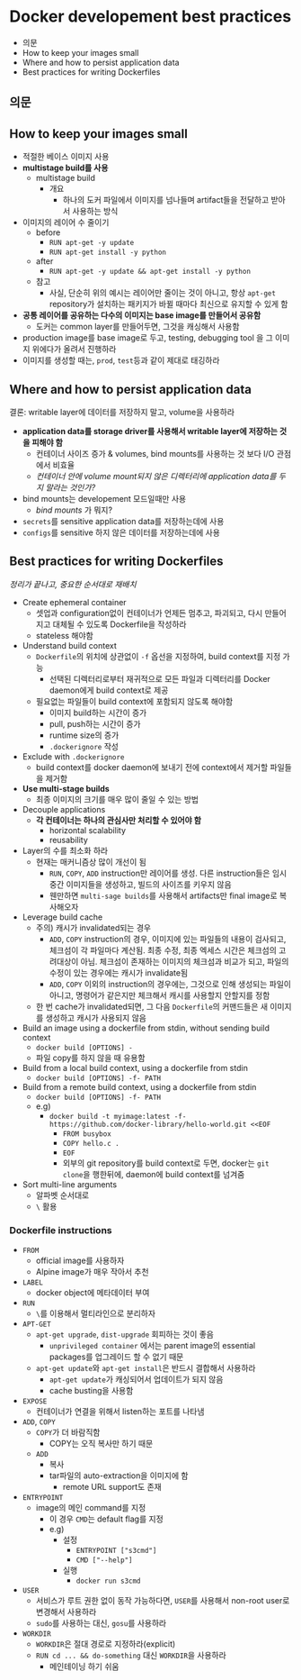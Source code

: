 # Docker developement best practices

- 의문
- How to keep your images small
- Where and how to persist application data
- Best practices for writing Dockerfiles

## 의문

## How to keep your images small

- 적절한 베이스 이미지 사용
- **multistage build를 사용**
  - multistage build
    - 개요
      - 하나의 도커 파일에서 이미지를 넘나들며 artifact들을 전달하고 받아서 사용하는 방식
- 이미지의 레이어 수 줄이기
  - before
    - `RUN apt-get -y update`
    - `RUN apt-get install -y python`
  - after
    - `RUN apt-get -y update && apt-get install -y python`
  - 참고
    - 사실, 단순히 위의 예시는 레이어만 줄이는 것이 아니고, 항상 `apt-get` repository가 설치하는 패키지가 바뀔 때마다 최신으로 유지할 수 있게 함
- **공통 레이어를 공유하는 다수의 이미지는 base image를 만들어서 공유함**
  - 도커는 common layer를 만들어두면, 그것을 캐싱해서 사용함
- production image를 base image로 두고, testing, debugging tool 을 그 이미지 위에다가 올려서 진행하라
- 이미지를 생성할 때는, `prod`, `test`등과 같이 제대로 태깅하라

## Where and how to persist application data

결론: writable layer에 데이터를 저장하지 말고, volume을 사용하라

- **application data를 storage driver를 사용해서 writable layer에 저장하는 것을 피해야 함**
  - 컨테이너 사이즈 증가 & volumes, bind mounts를 사용하는 것 보다 I/O 관점에서 비효율
  - *컨테이너 안에 volume mount되지 않은 디렉터리에 application data를 두지 말라는 것인가?*
- bind mounts는 developement 모드일때만 사용
  - *bind mounts* 가 뭐지?
- `secrets`를 sensitive application data를 저장하는데에 사용
- `configs`를 sensitive 하지 않은 데이터를 저장하는데에 사용

## Best practices for writing Dockerfiles

*정리가 끝나고, 중요한 순서대로 재배치*

- Create ephemeral container
  - 셋업과 configuration없이 컨테이너가 언제든 멈추고, 파괴되고, 다시 만들어지고 대체될 수 있도록 Dockerfile을 작성하라
  - stateless 해야함
- Understand build context
  - `Dockerfile`의 위치에 상관없이 `-f` 옵선을 지정하여, build context를 지정 가능
    - 선택된 디렉터리로부터 재귀적으로 모든 파일과 디렉터리를 Docker daemon에게 build context로 제공
  - 필요없는 파일들이 build context에 포함되지 않도록 해야함
    - 이미지 build하는 시간이 증가
    - pull, push하는 시간이 증가
    - runtime size의 증가
    - `.dockerignore` 작성
- Exclude with `.dockerignore`
  - build context를 docker daemon에 보내기 전에 context에서 제거할 파일들을 제거함
- **Use multi-stage builds**
  - 최종 이미지의 크기를 매우 많이 줄일 수 있는 방법
- Decouple applications
  - **각 컨테이너는 하나의 관심사만 처리할 수 있어야 함**
    - horizontal scalability
    - reusability
- Layer의 수를 최소화 하라
  - 현재는 매커니즘상 많이 개선이 됨
    - `RUN`, `COPY`, `ADD` instruction만 레이어를 생성. 다른 instruction들은 임시 중간 이미지들을 생성하고, 빌드의 사이즈를 키우지 않음
    - 웬만하면 `multi-sage builds`를 사용해서 artifacts만 final image로 복사해오자
- Leverage build cache
  - 주의) 캐시가 invalidated되는 경우
    - `ADD`, `COPY` instruction의 경우, 이미지에 있는 파일들의 내용이 검사되고, 체크섬이 각 파일마다 계산됨. 최종 수정, 최종 엑세스 시간은 체크섬의 고려대상이 아님. 체크섬이 존재하는 이미지의 체크섬과 비교가 되고, 파일의 수정이 있는 경우에는 캐시가 invalidate됨
    - `ADD`, `COPY` 이외의 instruction의 경우에는, 그것으로 인해 생성되는 파일이 아니고, 명령어가 같은지만 체크해서 캐시를 사용할지 안할지를 정함
  - 한 번 cache가 invalidated되면, 그 다음 `Dockerfile`의 커맨드들은 새 이미지를 생성하고 캐시가 사용되지 않음
- Build an image using a dockerfile from stdin, without sending build context
  - `docker build [OPTIONS] -`
  - 파일 copy를 하지 않을 때 유용함
- Build from a local build context, using a dockerfile from stdin
  - `docker build [OPTIONS] -f- PATH`
- Build from a remote build context, using a dockerfile from stdin
  - `docker build [OPTIONS] -f- PATH`
  - e.g)
    - `docker build -t myimage:latest -f- https://github.com/docker-library/hello-world.git <<EOF`
      - `FROM busybox`
      - `COPY hello.c .`
      - `EOF`
      - 외부의 git repository를 build context로 두면, docker는 `git clone`을 행한뒤에, daemon에 build context를 넘겨줌
- Sort multi-line arguments
  - 알파벳 순서대로
  - `\` 활용

### Dockerfile instructions

- `FROM`
  - official image를 사용하자
  - Alpine image가 매우 작아서 추천
- `LABEL`
  - docker object에 메타데이터 부여
- `RUN`
  - `\`를 이용해서 멀티라인으로 분리하자
- `APT-GET`
  - `apt-get upgrade`, `dist-upgrade` 회피하는 것이 좋음
    - `unprivileged container` 에서는 parent image의 essential packages를 업그레이드 할 수 없기 때문
  - `apt-get update`와 `apt-get install`은 반드시 결합해서 사용하라
    - `apt-get update`가 캐싱되어서 업데이트가 되지 않음
    - cache busting을 사용함
- `EXPOSE`
  - 컨테이너가 연결을 위해서 listen하는 포트를 나타냄
- `ADD`, `COPY`
  - `COPY`가 더 바람직함
    - COPY는 오직 복사만 하기 때문
  - `ADD`
    - 복사
    - tar파일의 auto-extraction을 이미지에 함
      - remote URL support도 존재
- `ENTRYPOINT`
  - image의 메인 command를 지정
    - 이 경우 `CMD`는 default flag를 지정
    - e.g)
      - 설정
        - `ENTRYPOINT ["s3cmd"]`
        - `CMD ["--help"]`
      - 실행
        - `docker run s3cmd`
- `USER`
  - 서비스가 루트 권한 없이 동작 가능하다면, `USER`를 사용해서 non-root user로 변경해서 사용하라
  - `sudo`를 사용하는 대신, `gosu`를 사용하라
- `WORKDIR`
  - `WORKDIR`은 절대 경로로 지정하라(explicit)
  - `RUN cd ... && do-something` 대신 `WORKDIR`을 사용하라
    - 메인테이닝 하기 쉬움
